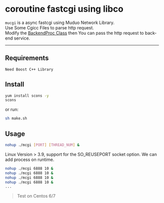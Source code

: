 # coroutine fastcgi using libco

`mucgi` is a async fastcgi using Muduo Network Library.  
Use Some Cgicc Files to parse http request.  
Modify the [BackendProc Class](backend.cpp) then You can pass the http request to  back-end service.

---

## Requirements
    Need Boost C++ Library  

## Install
```sh
yum install scons -y
scons
```

or run: 
```sh
sh make.sh
```

## Usage
```sh
nohup ./mcgi [PORT] [THREAD_NUM] &
```

Linux Version > 3.9, support for the SO_REUSEPORT socket option. We can add process on runtime.
```sh
nohup ./mcgi 6888 10 &
nohup ./mcgi 6888 10 & 
nohup ./mcgi 6888 10 &
nohup ./mcgi 6888 10 &
...
```
> Test on Centos 6/7

